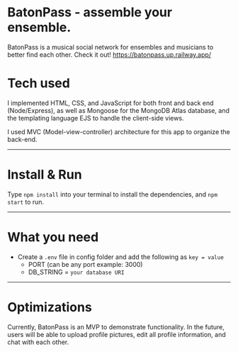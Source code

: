 # BatonPass - assemble your ensemble.

BatonPass is a musical social network for ensembles and musicians to better find each other. Check it out!
https://batonpass.up.railway.app/

# Tech used
I implemented HTML, CSS, and JavaScript for both front and back end (Node/Express), as well as Mongoose for the MongoDB Atlas database, and the templating language EJS to handle the client-side views. 

I used MVC (Model-view-controller) architecture for this app to organize the back-end.

---

# Install & Run

Type `npm install` into your terminal to install the dependencies, and `npm start` to run.

---

# What you need

- Create a `.env` file in config folder and add the following as `key = value`
  - PORT (can be any port example: 3000)
  - DB_STRING = `your database URI`

---
#  Optimizations

Currently, BatonPass is an MVP to demonstrate functionality. In the future, users will be able to upload profile pictures, edit all profile information, and chat with each other. 
